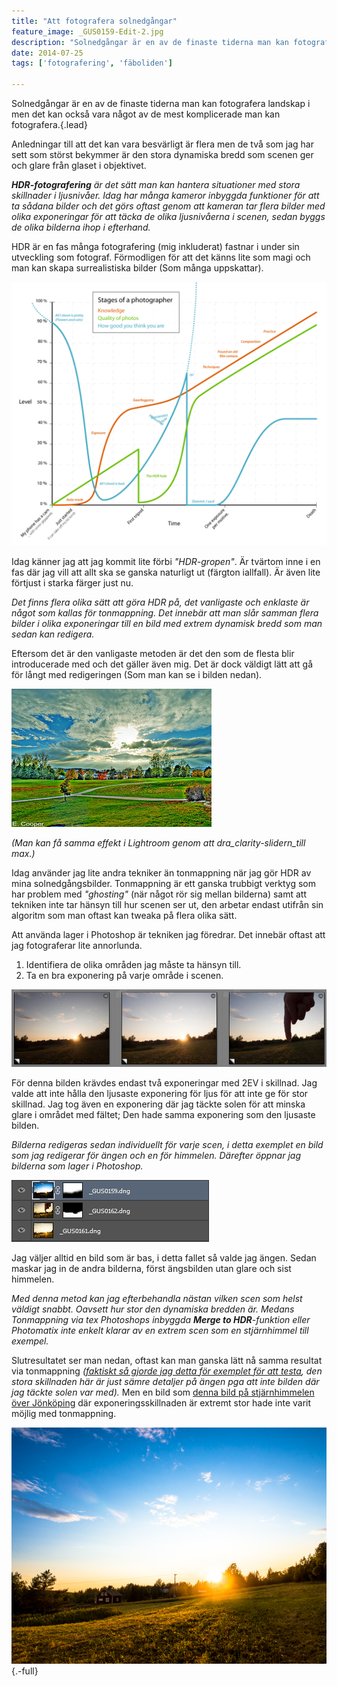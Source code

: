 ```yaml
---
title: "Att fotografera solnedgångar"
feature_image: _GUS0159-Edit-2.jpg
description: "Solnedgångar är en av de finaste tiderna man kan fotografera landskap i men det kan också vara något av de mest komplicerade man kan…"
date: 2014-07-25
tags: ['fotografering', 'fäboliden']

---
```


Solnedgångar är en av de finaste tiderna man kan fotografera landskap i men det kan också vara något av de mest komplicerade man kan fotografera.{.lead}

Anledningar till att det kan vara besvärligt är flera men de två som jag har sett som störst bekymmer är den stora dynamiska bredd som scenen ger och glare från glaset i objektivet.

_**HDR-fotografering** är det sätt man kan hantera situationer med stora skillnader i ljusnivåer. Idag har många kameror inbyggda funktioner för att ta sådana bilder och det görs oftast genom att kameran tar flera bilder med olika exponeringar för att täcka de olika ljusnivåerna i scenen, sedan byggs de olika bilderna ihop i efterhand._

HDR är en fas många fotografering (mig inkluderat) fastnar i under sin utveckling som fotograf. Förmodligen för att det känns lite som magi och man kan skapa surrealistiska bilder (Som många uppskattar).

![Stages of a photographer](Stages_of_a_Photographer.png)

Idag känner jag att jag kommit lite förbi _"HDR-gropen"_. Är tvärtom inne i en fas där jag vill att allt ska se ganska naturligt ut (färgton iallfall). Är även lite förtjust i starka färger just nu.

_Det finns flera olika sätt att göra HDR på, det vanligaste och enklaste är något som kallas för tonmappning. Det innebär att man slår samman flera bilder i olika exponeringar till en bild med extrem dynamisk bredd som man sedan kan redigera._

Eftersom det är den vanligaste metoden är det den som de flesta blir introducerade med och det gäller även mig. Det är dock väldigt lätt att gå för långt med redigeringen (Som man kan se i bilden nedan).

[![Extreme HDR av Eric Cooper" title="Extreme HDR av Eric Cooper](8081344406_c62b4c449a-1.jpg)](https://www.flickr.com/photos/trailmaster1970/8081344406/)

_(Man kan få samma effekt i Lightroom genom att dra_clarity-slidern_till max.)_

Idag använder jag lite andra tekniker än tonmappning när jag gör HDR av mina solnedgångsbilder. Tonmappning är ett ganska trubbigt verktyg som har problem med _"ghosting"_ (när något rör sig mellan bilderna) samt att tekniken inte tar hänsyn till hur scenen ser ut, den arbetar endast utifrån sin algoritm som man oftast kan tweaka på flera olika sätt.

Att använda lager i Photoshop är tekniken jag föredrar. Det innebär oftast att jag fotograferar lite annorlunda.

1. Identifiera de olika områden jag måste ta hänsyn till.
2. Ta en bra exponering på varje område i scenen.

![Tre bilder i sekvens. Två bilder i olika exponeringar och en med ett finger som täcker solen och blockerar all lens flare](2014072520523875.jpeg)

För denna bilden krävdes endast två exponeringar med 2EV i skillnad. Jag valde att inte hålla den ljusaste exponering för ljus för att inte ge för stor skillnad. Jag tog även en exponering där jag täckte solen för att minska glare i området med fältet; Den hade samma exponering som den ljusaste bilden.

_Bilderna redigeras sedan individuellt för varje scen, i detta exemplet en bild som jag redigerar för ängen och en för himmelen. Därefter öppnar jag bilderna som lager i Photoshop._

![Tre lager med olika exponering och masker i Photoshop](20140725205643327.jpeg)

Jag väljer alltid en bild som är bas, i detta fallet så valde jag ängen. Sedan maskar jag in de andra bilderna, först ängsbilden utan glare och sist himmelen.

_Med denna metod kan jag efterbehandla nästan vilken scen som helst väldigt snabbt. Oavsett hur stor den dynamiska bredden är. Medans Tonmappning via tex Photoshops inbyggda ****Merge to HDR****\-funktion eller Photomatix inte enkelt klarar av en extrem scen som en stjärnhimmel till exempel._

Slutresultatet ser man nedan, oftast kan man ganska lätt nå samma resultat via tonmappning _([faktiskt så gjorde jag detta för exemplet för att testa](https://www.flickr.com/gp/gustavlindqvist/4zLoDy), den stora skillnaden här är just sämre detaljer på ängen pga att inte bilden där jag täckte solen var med)._ Men en bild som [denna bild på stjärnhimmelen över Jönköping](https://www.flickr.com/photos/gustavlindqvist/8564096273/) där exponeringsskillnaden är extremt stor hade inte varit möjlig med tonmappning.

![En solnedgång över Färboliden med en stor äng som badar i solljuset och med en blå himmel.](_GUS0159-Edit-2.jpg){.-full}
